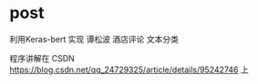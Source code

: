 # post

利用Keras-bert  实现 谭松波 酒店评论 文本分类

程序讲解在  CSDN https://blog.csdn.net/qq_24729325/article/details/95242746  上  
 


